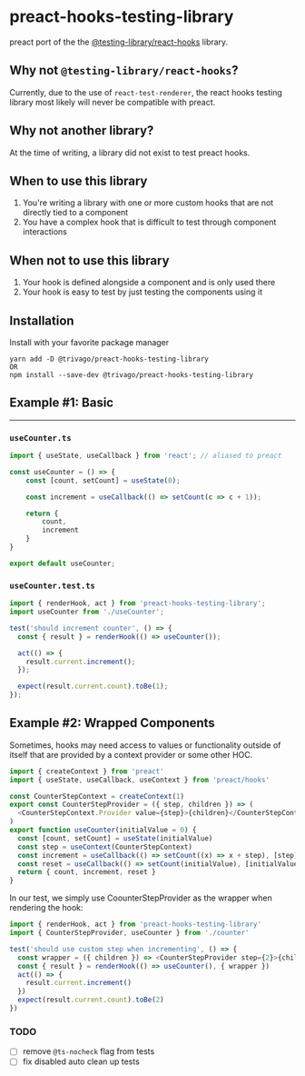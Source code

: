 # preact-hooks-testing-library

preact port of the the [@testing-library/react-hooks](https://github.com/testing-library/react-hooks-testing-library) library.

## Why not `@testing-library/react-hooks`?

Currently, due to the use of `react-test-renderer`, the react hooks testing library most likely will never be compatible with preact.

## Why not another library?

At the time of writing, a library did not exist to test preact hooks. 

## When to use this library

1. You're writing a library with one or more custom hooks that are not directly tied to a component
2. You have a complex hook that is difficult to test through component interactions

## When not to use this library

1. Your hook is defined alongside a component and is only used there
2. Your hook is easy to test by just testing the components using it

## Installation

Install with your favorite package manager

```
yarn add -D @trivago/preact-hooks-testing-library
OR
npm install --save-dev @trivago/preact-hooks-testing-library
```

## Example #1: Basic
---

### `useCounter.ts`

```typescript
import { useState, useCallback } from 'react'; // aliased to preact

const useCounter = () => {
    const [count, setCount] = useState(0);

    const increment = useCallback(() => setCount(c => c + 1));

    return {
        count,
        increment
    }
}

export default useCounter;
```

### `useCounter.test.ts`

```typescript
import { renderHook, act } from 'preact-hooks-testing-library';
import useCounter from './useCounter';

test('should increment counter', () => {
  const { result } = renderHook(() => useCounter());

  act(() => {
    result.current.increment();
  });

  expect(result.current.count).toBe(1);
});

```

## Example #2: Wrapped Components

Sometimes, hooks may need access to values or functionality outside of itself that are provided by a context provider or some other HOC.

```typescript jsx
import { createContext } from 'preact'
import { useState, useCallback, useContext } from 'preact/hooks'

const CounterStepContext = createContext(1)
export const CounterStepProvider = ({ step, children }) => (
  <CounterStepContext.Provider value={step}>{children}</CounterStepContext.Provider>
)
export function useCounter(initialValue = 0) {
  const [count, setCount] = useState(initialValue)
  const step = useContext(CounterStepContext)
  const increment = useCallback(() => setCount((x) => x + step), [step])
  const reset = useCallback(() => setCount(initialValue), [initialValue])
  return { count, increment, reset }
}

```

In our test, we simply use CoounterStepProvider as the wrapper when rendering the hook:

```typescript
import { renderHook, act } from 'preact-hooks-testing-library'
import { CounterStepProvider, useCounter } from './counter'

test('should use custom step when incrementing', () => {
  const wrapper = ({ children }) => <CounterStepProvider step={2}>{children}</CounterStepProvider>
  const { result } = renderHook(() => useCounter(), { wrapper })
  act(() => {
    result.current.increment()
  })
  expect(result.current.count).toBe(2)
})
```

### TODO

- [ ] remove `@ts-nocheck` flag from tests
- [ ] fix disabled auto clean up tests